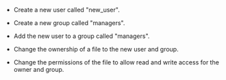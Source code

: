 - Create a new user called "new_user".

- Create a new group called "managers".

- Add the new user to a group called "managers".

- Change the ownership of a file to the new user and group.

- Change the permissions of the file to allow read and write access for the owner and group.